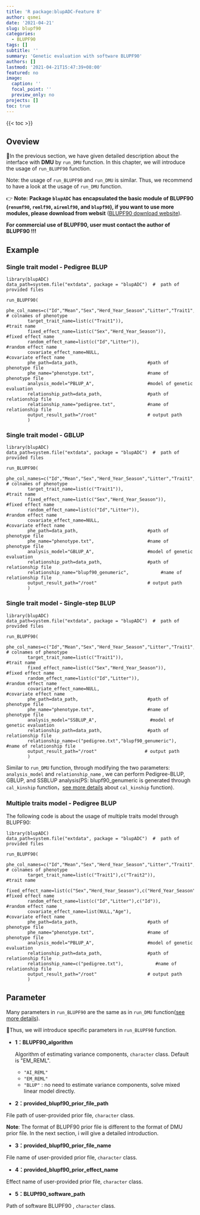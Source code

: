 ```yaml
---
title: 'R package:blupADC-Feature 8'
author: qsmei
date: '2021-04-21'
slug: blupf90
categories:
  - BLUPF90
tags: []
subtitle: ''
summary: 'Genetic evaluation with software BLUPF90'
authors: []
lastmod: '2021-04-21T15:47:39+08:00'
featured: no
image:
  caption: ''
  focal_point: ''
  preview_only: no
projects: []
toc: true
---
```


{{< toc >}} 

## Oveview

👻In the previous section, we have given detailed description about the interface with **DMU**  by `run_DMU` function.  In this chapter, we will introduce the usage of `run_BLUPF90`  function.   

Note: the usage of  `run_BLUPF90`  and  `run_DMU`  is similar. Thus, we recommend to have a look at the  usage of `run_DMU` function.

👉 **Note:**  **Package `blupADC` has encapsulated  the basic module of BLUPF90 (`renumf90`, `remlf90`, `airemlf90`, and `blupf90`), if you want to use more modules, please download from websit** ([BLUPF90 download website](http://nce.ads.uga.edu/html/projects/programs/)).

 **For commercial use of BLUPF90,  user must contact the author of BLUPF90 !!!** 

## Example

### **Single trait model - Pedigree BLUP**

``` {.r}
library(blupADC)
data_path=system.file("extdata", package = "blupADC")  #  path of provided files 
  
run_BLUPF90(
        phe_col_names=c("Id","Mean","Sex","Herd_Year_Season","Litter","Trait1","Trait2","Age"), # colnames of phenotype 
        target_trait_name=list(c("Trait1")),                     #trait name 
        fixed_effect_name=list(c("Sex","Herd_Year_Season")),     #fixed effect name
        random_effect_name=list(c("Id","Litter")),               #random effect name
        covariate_effect_name=NULL,                              #covariate effect name
        phe_path=data_path,                          #path of phenotype file
        phe_name="phenotype.txt",                    #name of phenotype file
        analysis_model="PBLUP_A",                    #model of genetic evaluation
        relationship_path=data_path,                 #path of relationship file 
        relationship_name="pedigree.txt",            #name of relationship file 
        output_result_path="/root"                   # output path 
        )   
```

### **Single trait model - GBLUP**

``` {.r}
library(blupADC)
data_path=system.file("extdata", package = "blupADC")  #  path of provided files 
  
run_BLUPF90(
        phe_col_names=c("Id","Mean","Sex","Herd_Year_Season","Litter","Trait1","Trait2","Age"), # colnames of phenotype 
        target_trait_name=list(c("Trait1")),                     #trait name 
        fixed_effect_name=list(c("Sex","Herd_Year_Season")),     #fixed effect name
        random_effect_name=list(c("Id","Litter")),               #random effect name
        covariate_effect_name=NULL,                              #covariate effect name
        phe_path=data_path,                          #path of phenotype file
        phe_name="phenotype.txt",                    #name of phenotype file
        analysis_model="GBLUP_A",                    #model of genetic evaluation
        relationship_path=data_path,                 #path of relationship file 
        relationship_name="blupf90_genumeric",            #name of relationship file 
        output_result_path="/root"                   # output path  
        )   

```

### **Single trait model - Single-step BLUP** 

``` {.r}
library(blupADC)
data_path=system.file("extdata", package = "blupADC")  #  path of provided files 
  
run_BLUPF90(
        phe_col_names=c("Id","Mean","Sex","Herd_Year_Season","Litter","Trait1","Trait2","Age"), # colnames of phenotype 
        target_trait_name=list(c("Trait1")),                     #trait name 
        fixed_effect_name=list(c("Sex","Herd_Year_Season")),     #fixed effect name
        random_effect_name=list(c("Id","Litter")),               #random effect name
        covariate_effect_name=NULL,                              #covariate effect name
        phe_path=data_path,                          #path of phenotype file
        phe_name="phenotype.txt",                    #name of phenotype file
        analysis_model="SSBLUP_A",                    #model of genetic evaluation
        relationship_path=data_path,                 #path of relationship file 
        relationship_name=c("pedigree.txt","blupf90_genumeric"),            #name of relationship file 
        output_result_path="/root"                  # output path 
        )   
```

Similar to `run_DMU` function, through modifying the two parameters: `analysis_model` and `relationship_name` , we can perform Pedigree-BLUP, GBLUP, and SSBLUP analysis(PS: blupf90_genumeric is generated through `cal_kinship` function，[see more details](https://qsmei.netlify.app/post/2021-04-17-r-package-blup-adc-calculate-relationship-matrix/relationship_matrix/) about `cal_kinship` function). 

### **Multiple traits model - Pedigree BLUP**

The following code is about the usage of multiple traits model through BLUPF90:

``` {.R}
library(blupADC)
data_path=system.file("extdata", package = "blupADC")  #  path of provided files 
  
run_BLUPF90(
        phe_col_names=c("Id","Mean","Sex","Herd_Year_Season","Litter","Trait1","Trait2","Age"), # colnames of phenotype 
        target_trait_name=list(c("Trait1"),c("Trait2")),                 #trait name 
        fixed_effect_name=list(c("Sex","Herd_Year_Season"),c("Herd_Year_Season")),     #fixed effect name
        random_effect_name=list(c("Id","Litter"),c("Id")),               #random effect name
        covariate_effect_name=list(NULL,"Age"),                          #covariate effect name
        phe_path=data_path,                          #path of phenotype file
        phe_name="phenotype.txt",                    #name of phenotype file
        analysis_model="PBLUP_A",                    #model of genetic evaluation
        relationship_path=data_path,                 #path of relationship file 
        relationship_name=c("pedigree.txt"),            #name of relationship file 
        output_result_path="/root"                   # output path 
        )   
```



## Parameter

Many parameters in  `run_BLUPF90` are the same as in `run_DMU` function([see more details](https://qsmei.netlify.app/post/2021-04-20-r-package-blup-adc-run-dmu/run_dmu/)). 

💫Thus, we will introduce  specific parameters in `run_BLUPF90` function.

- **1：BLUPF90_algorithm**  

  Algorithm of estimating variance components,  `character` class. Default is "EM_REML".

  -   `"AI_REML"`
  -   `"EM_REML"`
  -   `"BLUP"` : no need to estimate variance components,  solve mixed linear model directly. 

-   **2：provided_blupf90_prior_file_path**

File path of user-provided prior file,   `character` class. 

**Note**: The format of BLUPF90 prior file is different to the format of DMU prior file. In the next section, i will give a detailed introduction. 

-   **3：provided_blupf90_prior_file_name**

File name of user-provided prior file,   `character` class.  

-   **4：provided_blupf90_prior_effect_name**

Effect name of user-provided prior file,   `character` class. 

-   **5：BLUPf90_software_path**  

Path of software BLUPF90 , `character` class. 